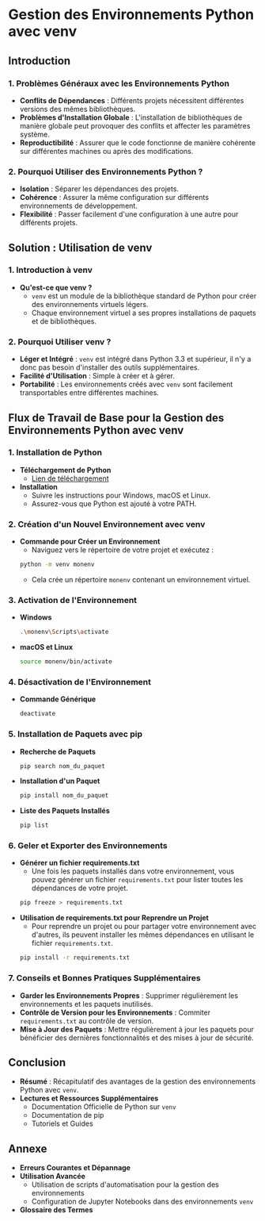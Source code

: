 
# Gestion des Environnements Python avec venv

## Introduction

### 1. Problèmes Généraux avec les Environnements Python
- **Conflits de Dépendances** : Différents projets nécessitent différentes versions des mêmes bibliothèques.
- **Problèmes d'Installation Globale** : L'installation de bibliothèques de manière globale peut provoquer des conflits et affecter les paramètres système.
- **Reproductibilité** : Assurer que le code fonctionne de manière cohérente sur différentes machines ou après des modifications.

### 2. Pourquoi Utiliser des Environnements Python ?
- **Isolation** : Séparer les dépendances des projets.
- **Cohérence** : Assurer la même configuration sur différents environnements de développement.
- **Flexibilité** : Passer facilement d'une configuration à une autre pour différents projets.

## Solution : Utilisation de venv

### 1. Introduction à venv
- **Qu'est-ce que venv ?**
  - `venv` est un module de la bibliothèque standard de Python pour créer des environnements virtuels légers.
  - Chaque environnement virtuel a ses propres installations de paquets et de bibliothèques.

### 2. Pourquoi Utiliser venv ?
- **Léger et Intégré** : `venv` est intégré dans Python 3.3 et supérieur, il n'y a donc pas besoin d'installer des outils supplémentaires.
- **Facilité d'Utilisation** : Simple à créer et à gérer.
- **Portabilité** : Les environnements créés avec `venv` sont facilement transportables entre différentes machines.

## Flux de Travail de Base pour la Gestion des Environnements Python avec venv

### 1. Installation de Python
- **Téléchargement de Python**
  - [Lien de téléchargement](https://www.python.org/downloads/)
- **Installation**
  - Suivre les instructions pour Windows, macOS et Linux.
  - Assurez-vous que Python est ajouté à votre PATH.

### 2. Création d'un Nouvel Environnement avec venv
- **Commande pour Créer un Environnement**
  - Naviguez vers le répertoire de votre projet et exécutez :
  ```bash
  python -m venv monenv
  ```
  - Cela crée un répertoire `monenv` contenant un environnement virtuel.

### 3. Activation de l'Environnement
- **Windows**
  ```bash
  .\monenv\Scripts\activate
  ```
- **macOS et Linux**
  ```bash
  source monenv/bin/activate
  ```

### 4. Désactivation de l'Environnement
- **Commande Générique**
  ```bash
  deactivate
  ```

### 5. Installation de Paquets avec pip
- **Recherche de Paquets**
  ```bash
  pip search nom_du_paquet
  ```
- **Installation d'un Paquet**
  ```bash
  pip install nom_du_paquet
  ```
- **Liste des Paquets Installés**
  ```bash
  pip list
  ```

### 6. Geler et Exporter des Environnements
- **Générer un fichier requirements.txt**
  - Une fois les paquets installés dans votre environnement, vous pouvez générer un fichier `requirements.txt` pour lister toutes les dépendances de votre projet.
  ```bash
  pip freeze > requirements.txt
  ```
- **Utilisation de requirements.txt pour Reprendre un Projet**
  - Pour reprendre un projet ou pour partager votre environnement avec d'autres, ils peuvent installer les mêmes dépendances en utilisant le fichier `requirements.txt`.
  ```bash
  pip install -r requirements.txt
  ```

### 7. Conseils et Bonnes Pratiques Supplémentaires
- **Garder les Environnements Propres** : Supprimer régulièrement les environnements et les paquets inutilisés.
- **Contrôle de Version pour les Environnements** : Commiter `requirements.txt` au contrôle de version.
- **Mise à Jour des Paquets** : Mettre régulièrement à jour les paquets pour bénéficier des dernières fonctionnalités et des mises à jour de sécurité.

## Conclusion
- **Résumé** : Récapitulatif des avantages de la gestion des environnements Python avec `venv`.
- **Lectures et Ressources Supplémentaires**
  - Documentation Officielle de Python sur `venv`
  - Documentation de pip
  - Tutoriels et Guides

## Annexe
- **Erreurs Courantes et Dépannage**
- **Utilisation Avancée**
  - Utilisation de scripts d'automatisation pour la gestion des environnements
  - Configuration de Jupyter Notebooks dans des environnements `venv`
- **Glossaire des Termes**
